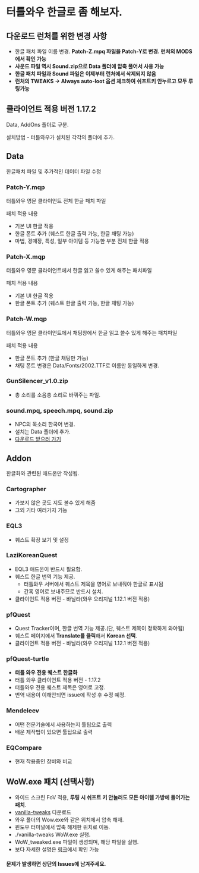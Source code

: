 # 터틀와우 한글로 좀 해보자.

## 다운로드 런처를 위한 변경 사항
* 한글 패치 파일 이름 변경. **Patch-Z.mpq 파일을 Patch-Y로 변경. 런처의 MODS에서 확인 가능**
* **사운드 파일 역시 Sound.zip으로 Data 폴더에 압축 풀어서 사용 가능**
* **한글 패치 파일과 Sound 파일은 이제부터 런처에서 삭제되지 않음**
* **런처의 TWEAKS -> Always auto-loot 옵션 체크하여 쉬프트키 안누르고 모두 루팅가능**

## 클라이언트 적용 버전 1.17.2 
Data, AddOns 폴더로 구분.

설치방법 - 터틀와우가 설치된 각각의 폴더에 추가.


## Data
한글패치 파일 및 추가적인 데이터 파일 수정

### Patch-Y.mqp
터틀와우 영문 클라이언트 전체 한글 패치 파일

패치 적용 내용
* 기본 UI 한글 적용
* 한글 폰트 추가 (퀘스트 한글 출력 가능, 한글 채팅 가능)
* 마법, 경매장, 특성, 일부 아이템 등 가능한 부분 전체 한글 적용

### Patch-X.mqp
터틀와우 영문 클라이언트에서 한글 읽고 쓸수 있게 해주는 패치파일

패치 적용 내용
* 기본 UI 한글 적용
* 한글 폰트 추가 (퀘스트 한글 출력 가능, 한글 채팅 가능)

### Patch-W.mqp
터틀와우 영문 클라이언트에서 채팅창에서 한글 읽고 쓸수 있게 해주는 패치파일

패치 적용 내용
* 한글 폰트 추가 (한글 채팅만 가능)
* 채팅 폰트 변경은 Data/Fonts/2002.TTF로 이름만 동일하게 변경.

### GunSilencer_v1.0.zip
* 총 소리를 소음총 소리로 바꿔주는 파일.

### sound.mpq, speech.mpq, sound.zip
* NPC의 목소리 한국어 변경.
* 설치는 Data 폴더에 추가.
* [다운로드 받으러 가기](http://naver.me/5KbRjehg)


## Addon
한글화와 관련된 애드온만 작성됨.

### Cartographer
* 가보지 않은 곳도 지도 볼수 있게 해줌
* 그외 기타 여러가지 기능

### EQL3
* 퀘스트 확장 보기 및 설정

### LaziKoreanQuest
* EQL3 애드온이 반드시 필요함.
* 퀘스트 한글 번역 기능 제공.
  - 터틀와우 서버에서 퀘스트 제목을 영어로 보내줘야 한글로 표시됨
  -  간혹 영어로 보내주므로 반드시 설치.
* 클라이언트 적용 버전 - 바닐라(와우 오리지널 1.12.1 버전 적용)   

### pfQuest
* Quest Tracker이며, 한글 번역 기능 제공.(단, 퀘스트 제목이 정확하게 와야됨)
* 퀘스트 페이지에서 **Translate를 클릭**해서 **Korean 선택**.
* 클라이언트 적용 버전 - 바닐라(와우 오리지널 1.12.1 버전 적용)

### pfQuest-turtle
* **터틀 와우 전용 퀘스트 한글화**
* 터틀 와우 클라이언트 적용 버전 - 1.17.2
* 터틀와우 전용 퀘스트 제목은 영어로 고정.
* 번역 내용이 이해안되면 issue에 작성 후 수정 예정.

### Mendeleev
* 어떤 전문기술에서 사용하는지 툴팁으로 출력
* 배운 제작법이 있으면 툴팁으로 출력

### EQCompare
* 현재 착용중인 장비와 비교
  

## WoW.exe 패치 (선택사항)
* 와이드 스크린 FoV 적용, **루팅 시 쉬프트 키 안눌러도 모든 아이템 가방에 들어가는 패치**.
* [vanilla-tweaks](https://github.com/brndd/vanilla-tweaks/releases/download/v1.6.0/vanilla-tweaks_v1.6.0_x86_64-pc-windows-gnu.zip) 다운로드
* 와우 폴더의 Wow.exe와 같은 위치에서 압축 해재.
* 윈도우 터미널에서 압축 해제한 위치로 이동.
* ./vanilla-tweaks WoW.exe 실행.
* WoW_tweaked.exe 파일이 생성되며, 해당 파일을 실행.
* 보다 자세한 설명은 [링크](https://github.com/brndd/vanilla-tweaks)에서 확인 가능


#### 문제가 발생하면 상단의 Issues에 남겨주세요.